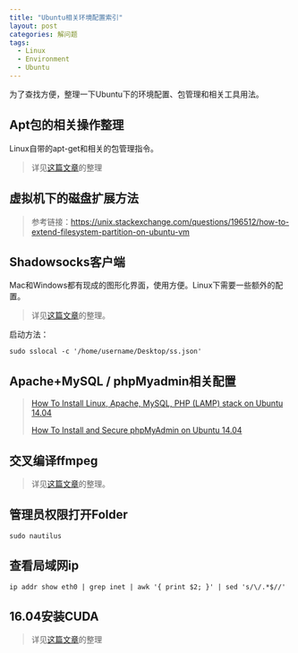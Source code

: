 ```yaml
---
title: "Ubuntu相关环境配置索引"
layout: post
categories: 解问题
tags:
  - Linux
  - Environment
  - Ubuntu
---
```


为了查找方便，整理一下Ubuntu下的环境配置、包管理和相关工具用法。

<!-- more -->

## Apt包的相关操作整理

Linux自带的apt-get和相关的包管理指令。

> 详见[这篇文章](https://leohope.com/%E5%81%9A%E7%AC%94%E8%AE%B0/2018/04/02/linux-apt/)的整理

## 虚拟机下的磁盘扩展方法

> 参考链接：https://unix.stackexchange.com/questions/196512/how-to-extend-filesystem-partition-on-ubuntu-vm

## Shadowsocks客户端

Mac和Windows都有现成的图形化界面，使用方便。Linux下需要一些额外的配置。

> 详见[这篇文章](https://leohope.com/%E8%A7%A3%E9%97%AE%E9%A2%98/2018/04/07/ubuntu-shadowsocks-client/)的整理。

启动方法：

```
sudo sslocal -c '/home/username/Desktop/ss.json'
```

## Apache+MySQL / phpMyadmin相关配置

> [How To Install Linux, Apache, MySQL, PHP (LAMP) stack on Ubuntu 14.04](https://www.digitalocean.com/community/tutorials/how-to-install-linux-apache-mysql-php-lamp-stack-on-ubuntu-14-04)
>
> [How To Install and Secure phpMyAdmin on Ubuntu 14.04](https://www.digitalocean.com/community/tutorials/how-to-install-and-secure-phpmyadmin-on-ubuntu-14-04)

## 交叉编译ffmpeg

> 详见[这篇文章](https://leohope.com/%E8%A7%A3%E9%97%AE%E9%A2%98/2018/04/17/ffmpeg-cross/)的整理。

## 管理员权限打开Folder

```
sudo nautilus
```

## 查看局域网ip

```
ip addr show eth0 | grep inet | awk '{ print $2; }' | sed 's/\/.*$//'
```

## 16.04安装CUDA

> 详见[这篇文章](https://leohope.com/%E8%A7%A3%E9%97%AE%E9%A2%98/2018/08/09/install-cuda-on-ubuntu/)的整理

